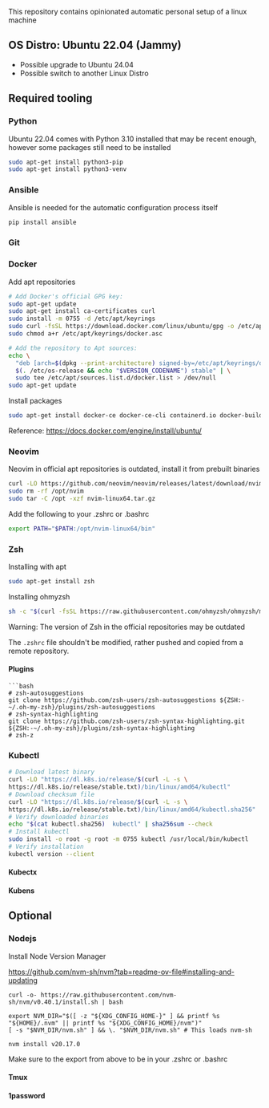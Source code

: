 This repository contains opinionated automatic personal setup of a linux machine

## OS Distro: Ubuntu 22.04 (Jammy)

- Possible upgrade to Ubuntu 24.04
- Possible switch to another Linux Distro

## Required tooling

### Python

Ubuntu 22.04 comes with Python 3.10 installed that may be
recent enough, however some packages still need to be installed

```bash
sudo apt-get install python3-pip
sudo apt-get install python3-venv
```

### Ansible

Ansible is needed for the automatic configuration process itself

```bash
pip install ansible
```

### Git

### Docker

Add apt repositories

```bash
# Add Docker's official GPG key:
sudo apt-get update
sudo apt-get install ca-certificates curl
sudo install -m 0755 -d /etc/apt/keyrings
sudo curl -fsSL https://download.docker.com/linux/ubuntu/gpg -o /etc/apt/keyrings/docker.asc
sudo chmod a+r /etc/apt/keyrings/docker.asc

# Add the repository to Apt sources:
echo \
  "deb [arch=$(dpkg --print-architecture) signed-by=/etc/apt/keyrings/docker.asc] https://download.docker.com/linux/ubuntu \
  $(. /etc/os-release && echo "$VERSION_CODENAME") stable" | \
  sudo tee /etc/apt/sources.list.d/docker.list > /dev/null
sudo apt-get update
```

Install packages

```bash
sudo apt-get install docker-ce docker-ce-cli containerd.io docker-buildx-plugin docker-compose-plugin
```

Reference:
<https://docs.docker.com/engine/install/ubuntu/>

### Neovim

Neovim in official apt repositories is outdated, install it from prebuilt binaries

```bash
curl -LO https://github.com/neovim/neovim/releases/latest/download/nvim-linux64.tar.gz
sudo rm -rf /opt/nvim
sudo tar -C /opt -xzf nvim-linux64.tar.gz
```

Add the following to your .zshrc or .bashrc

```bash
export PATH="$PATH:/opt/nvim-linux64/bin"
```

### Zsh

Installing with apt

```bash
sudo apt-get install zsh
```

Installing ohmyzsh

```bash
sh -c "$(curl -fsSL https://raw.githubusercontent.com/ohmyzsh/ohmyzsh/master/tools/install.sh)"
```

Warning: The version of Zsh in the official repositories may be outdated

The `.zshrc` file shouldn't be modified, rather pushed and copied from a remote repository.

#### Plugins

```
```bash
# zsh-autosuggestions
git clone https://github.com/zsh-users/zsh-autosuggestions ${ZSH:-~/.oh-my-zsh}/plugins/zsh-autosuggestions
# zsh-syntax-highlighting
git clone https://github.com/zsh-users/zsh-syntax-highlighting.git ${ZSH:-~/.oh-my-zsh}/plugins/zsh-syntax-highlighting
# zsh-z
```

### Kubectl

```bash
# Download latest binary
curl -LO "https://dl.k8s.io/release/$(curl -L -s \ 
https://dl.k8s.io/release/stable.txt)/bin/linux/amd64/kubectl" 
# Download checksum file
curl -LO "https://dl.k8s.io/release/$(curl -L -s \
https://dl.k8s.io/release/stable.txt)/bin/linux/amd64/kubectl.sha256"
# Verify downloaded binaries
echo "$(cat kubectl.sha256)  kubectl" | sha256sum --check
# Install kubectl
sudo install -o root -g root -m 0755 kubectl /usr/local/bin/kubectl
# Verify installation
kubectl version --client
```

#### Kubectx

#### Kubens

## Optional

### Nodejs

Install Node Version Manager

<https://github.com/nvm-sh/nvm?tab=readme-ov-file#installing-and-updating>

```
curl -o- https://raw.githubusercontent.com/nvm-sh/nvm/v0.40.1/install.sh | bash

export NVM_DIR="$([ -z "${XDG_CONFIG_HOME-}" ] && printf %s "${HOME}/.nvm" || printf %s "${XDG_CONFIG_HOME}/nvm")"
[ -s "$NVM_DIR/nvm.sh" ] && \. "$NVM_DIR/nvm.sh" # This loads nvm-sh

nvm install v20.17.0
```

Make sure to the export from above to be in your .zshrc or .bashrc

#### Tmux

#### 1password
